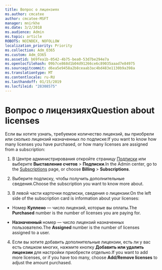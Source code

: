 ```yaml
---
title: Вопрос о лицензиях
ms.author: cmcatee
author: cmcatee-MSFT
manager: mnirkhe
ms.date: 3/2/2018
ms.audience: Admin
ms.topic: article
ROBOTS: NOINDEX, NOFOLLOW
localization_priority: Priority
ms.collection: Adm_O365
ms.custom: Adm_O365
ms.assetid: b69fea1b-0542-4b75-bea0-53d7be294e7a
ms.openlocfilehash: 09b7ce868d1b04d91266ce6c89035aaad7e84975
ms.sourcegitcommit: d6ea5e9458a2b8ceaab3ac4bd483e1130b9a398a
ms.translationtype: MT
ms.contentlocale: ru-RU
ms.lasthandoff: 01/15/2019
ms.locfileid: "28308575"
---
```

# <a name="question-about-licenses"></a><span data-ttu-id="df11f-102">Вопрос о лицензиях</span><span class="sxs-lookup"><span data-stu-id="df11f-102">Question about licenses</span></span>

<span data-ttu-id="df11f-103">Если вы хотите узнать, требуемое количество лицензий, вы приобрели или сколько лицензий назначенных по подписке:</span><span class="sxs-lookup"><span data-stu-id="df11f-103">If you want to know how many licenses you have purchased, or how many licenses are assigned from a subscription:</span></span>
  
1. <span data-ttu-id="df11f-104">В Центре администрирования откройте страницу [Подписки](https://go.microsoft.com/fwlink/p/?linkid=842054) или выберите **Выставление счетов** \> **Подписки**.</span><span class="sxs-lookup"><span data-stu-id="df11f-104">In the Admin center, go to the [Subscriptions](https://go.microsoft.com/fwlink/p/?linkid=842054) page, or choose **Billing** \> **Subscriptions**.</span></span>
    
2. <span data-ttu-id="df11f-105">Выберите подписку, чтобы получить дополнительные сведения.</span><span class="sxs-lookup"><span data-stu-id="df11f-105">Choose the subscription you want to know more about.</span></span>
    
3. <span data-ttu-id="df11f-106">В левой части карточки подписки, сведения о лицензии:</span><span class="sxs-lookup"><span data-stu-id="df11f-106">On the left side of the subscription card is information about your licenses:</span></span>
    
  - <span data-ttu-id="df11f-107">Номер **Куплено** — число лицензий, которые вы оплаты.</span><span class="sxs-lookup"><span data-stu-id="df11f-107">The **Purchased** number is the number of licenses you are paying for.</span></span> 
    
  - <span data-ttu-id="df11f-108">**Назначенный** номер — число лицензий назначенных пользователю.</span><span class="sxs-lookup"><span data-stu-id="df11f-108">The **Assigned** number is the number of licenses assigned to a user.</span></span> 
    
4. <span data-ttu-id="df11f-109">Если вы хотите добавить дополнительные лицензии, есть ли у вас есть слишком многих, нажмите кнопку **Добавить или удалить лицензии** для настройки приобрести отдельно.</span><span class="sxs-lookup"><span data-stu-id="df11f-109">If you want to add more licenses, or if you have too many, choose **Add/Remove licenses** to adjust the amount purchased.</span></span> 
    

